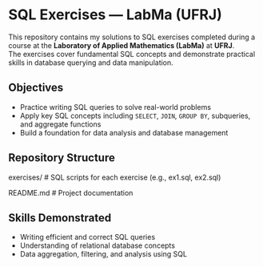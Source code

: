 # SQL Exercises — LabMa (UFRJ)

This repository contains my solutions to SQL exercises completed during a course at the **Laboratory of Applied Mathematics (LabMa)** at **UFRJ**.  
The exercises cover fundamental SQL concepts and demonstrate practical skills in database querying and data manipulation.

## Objectives

- Practice writing SQL queries to solve real-world problems  
- Apply key SQL concepts including `SELECT`, `JOIN`, `GROUP BY`, subqueries, and aggregate functions  
- Build a foundation for data analysis and database management

## Repository Structure
exercises/ # SQL scripts for each exercise (e.g., ex1.sql, ex2.sql)

README.md # Project documentation

## Skills Demonstrated

- Writing efficient and correct SQL queries  
- Understanding of relational database concepts  
- Data aggregation, filtering, and analysis using SQL  


